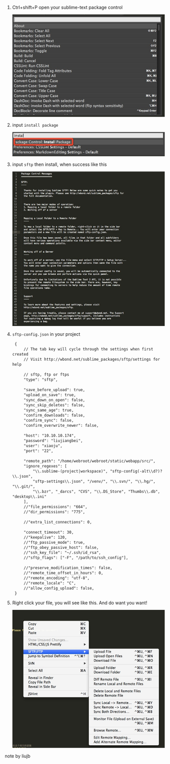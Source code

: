 1. Ctrl+shift+P open your sublime-text package control

	![](../notes/images/2014-09-21-00.png)

2. input `install package`

	![](../notes/images/2014-09-21-02.png)

3. input `sftp` then install, when success like this

	![](../notes/images/2014-09-21-01.png)

4. `sftp-config.json` in your project
	
		{
		    // The tab key will cycle through the settings when first created
		    // Visit http://wbond.net/sublime_packages/sftp/settings for help
		
		    // sftp, ftp or ftps
		    "type": "sftp",
		
		    "save_before_upload": true,
		    "upload_on_save": true,
		    "sync_down_on_open": false,
		    "sync_skip_deletes": false,
		    "sync_same_age": true,
		    "confirm_downloads": false,
		    "confirm_sync": false,
		    "confirm_overwrite_newer": false,
		
		    "host": "10.10.10.174",
		    "password": "liujiangbei",
		    "user": "xiaoju",
		    "port": "22",
		
		    "remote_path": "/home/webroot/webroot/static/webapp/src/",
		    "ignore_regexes": [
		        "\\.sublime-(project|workspace)", "sftp-config(-alt\\d?)?\\.json",
		        "sftp-settings\\.json", "/venv/", "\\.svn/", "\\.hg/", "\\.git/",
		        "\\.bzr", "_darcs", "CVS", "\\.DS_Store", "Thumbs\\.db", "desktop\\.ini"
		    ],
		    //"file_permissions": "664",
		    //"dir_permissions": "775",
		
		    //"extra_list_connections": 0,
		
		    "connect_timeout": 30,
		    //"keepalive": 120,
		    //"ftp_passive_mode": true,
		    //"ftp_obey_passive_host": false,
		    //"ssh_key_file": "~/.ssh/id_rsa",
		    //"sftp_flags": ["-F", "/path/to/ssh_config"],
		
		    //"preserve_modification_times": false,
		    //"remote_time_offset_in_hours": 0,
		    //"remote_encoding": "utf-8",
		    //"remote_locale": "C",
		    //"allow_config_upload": false,
		}
		
5. Right click your file, you will see like this. And do want you want!

	![](../notes/images/2014-09-21-04.png)
	
note by liujb